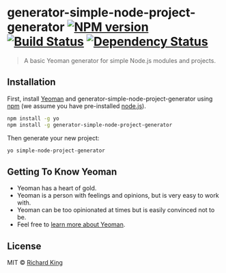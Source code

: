 # generator-simple-node-project-generator [![NPM version][npm-image]][npm-url] [![Build Status][travis-image]][travis-url] [![Dependency Status][daviddm-image]][daviddm-url]
> A basic Yeoman generator for simple Node.js modules and projects.

## Installation

First, install [Yeoman](http://yeoman.io) and generator-simple-node-project-generator using [npm](https://www.npmjs.com/) (we assume you have pre-installed [node.js](https://nodejs.org/)).

```bash
npm install -g yo
npm install -g generator-simple-node-project-generator
```

Then generate your new project:

```bash
yo simple-node-project-generator
```

## Getting To Know Yeoman

 * Yeoman has a heart of gold.
 * Yeoman is a person with feelings and opinions, but is very easy to work with.
 * Yeoman can be too opinionated at times but is easily convinced not to be.
 * Feel free to [learn more about Yeoman](http://yeoman.io/).

## License

MIT © [Richard King]()


[npm-image]: https://badge.fury.io/js/generator-simple-node-project-generator.svg
[npm-url]: https://npmjs.org/package/generator-simple-node-project-generator
[travis-image]: https://travis-ci.com/richrdkng/generator-simple-node-project-generator.svg?branch=master
[travis-url]: https://travis-ci.com/richrdkng/generator-simple-node-project-generator
[daviddm-image]: https://david-dm.org/richrdkng/generator-simple-node-project-generator.svg?theme=shields.io
[daviddm-url]: https://david-dm.org/richrdkng/generator-simple-node-project-generator
